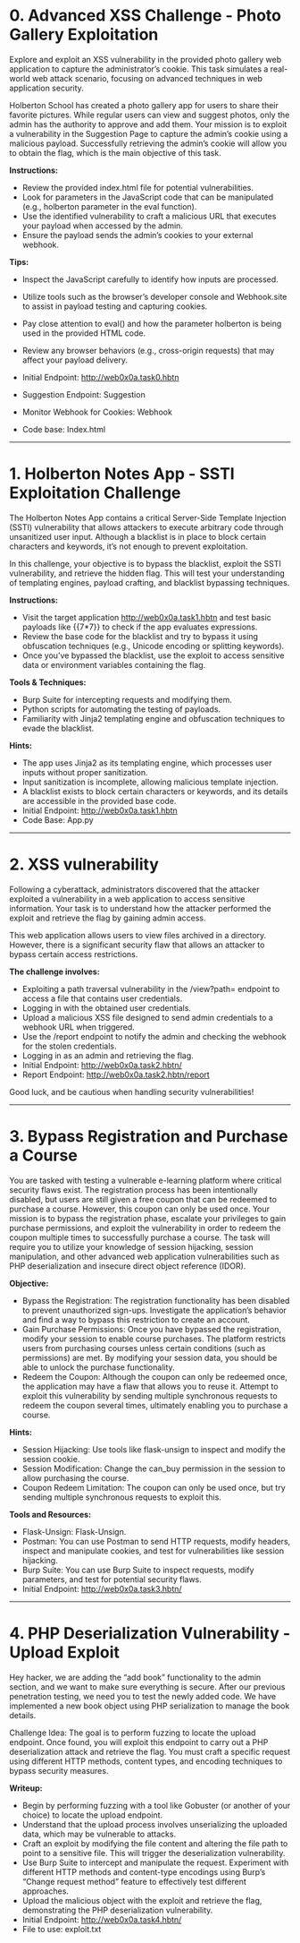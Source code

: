 #  0. Advanced XSS Challenge - Photo Gallery Exploitation 

Explore and exploit an XSS vulnerability in the provided photo gallery web application to capture the administrator’s cookie. This task simulates a real-world web attack scenario, focusing on advanced techniques in web application security.

Holberton School has created a photo gallery app for users to share their favorite pictures. While regular users can view and suggest photos, only the admin has the authority to approve and add them. Your mission is to exploit a vulnerability in the Suggestion Page to capture the admin’s cookie using a malicious payload. Successfully retrieving the admin’s cookie will allow you to obtain the flag, which is the main objective of this task.

**Instructions:**

- Review the provided index.html file for potential vulnerabilities.
- Look for parameters in the JavaScript code that can be manipulated (e.g., holberton parameter in the eval function).
- Use the identified vulnerability to craft a malicious URL that executes your payload when accessed by the admin.
- Ensure the payload sends the admin’s cookies to your external webhook.

**Tips:**

- Inspect the JavaScript carefully to identify how inputs are processed.
- Utilize tools such as the browser’s developer console and Webhook.site to assist in payload testing and capturing cookies.
- Pay close attention to eval() and how the parameter holberton is being used in the provided HTML code.
- Review any browser behaviors (e.g., cross-origin requests) that may affect your payload delivery.

- Initial Endpoint: http://web0x0a.task0.hbtn
- Suggestion Endpoint: Suggestion
- Monitor Webhook for Cookies: Webhook
- Code base: Index.html

---

#  1. Holberton Notes App - SSTI Exploitation Challenge 

The Holberton Notes App contains a critical Server-Side Template Injection (SSTI) vulnerability that allows attackers to execute arbitrary code through unsanitized user input. Although a blacklist is in place to block certain characters and keywords, it’s not enough to prevent exploitation.

In this challenge, your objective is to bypass the blacklist, exploit the SSTI vulnerability, and retrieve the hidden flag. This will test your understanding of templating engines, payload crafting, and blacklist bypassing techniques.

**Instructions:**

- Visit the target application http://web0x0a.task1.hbtn and test basic payloads like {{7*7}} to check if the app evaluates expressions.
- Review the base code for the blacklist and try to bypass it using obfuscation techniques (e.g., Unicode encoding or splitting keywords).
- Once you’ve bypassed the blacklist, use the exploit to access sensitive data or environment variables containing the flag.

**Tools & Techniques:**

- Burp Suite for intercepting requests and modifying them.
- Python scripts for automating the testing of payloads.
- Familiarity with Jinja2 templating engine and obfuscation techniques to evade the blacklist.

**Hints:**

- The app uses Jinja2 as its templating engine, which processes user inputs without proper sanitization.
- Input sanitization is incomplete, allowing malicious template injection.
- A blacklist exists to block certain characters or keywords, and its details are accessible in the provided base code.
- Initial Endpoint: http://web0x0a.task1.hbtn
- Code Base: App.py

---

#  2. XSS vulnerability 

Following a cyberattack, administrators discovered that the attacker exploited a vulnerability in a web application to access sensitive information. Your task is to understand how the attacker performed the exploit and retrieve the flag by gaining admin access.

This web application allows users to view files archived in a directory. However, there is a significant security flaw that allows an attacker to bypass certain access restrictions.

**The challenge involves:**

- Exploiting a path traversal vulnerability in the /view?path= endpoint to access a file that contains user credentials.
- Logging in with the obtained user credentials.
- Upload a malicious XSS file designed to send admin credentials to a webhook URL when triggered.
- Use the /report endpoint to notify the admin and checking the webhook for the stolen credentials.
- Logging in as an admin and retrieving the flag.
- Initial Endpoint: http://web0x0a.task2.hbtn/
- Report Endpoint: http://web0x0a.task2.hbtn/report

Good luck, and be cautious when handling security vulnerabilities!

---

#  3. Bypass Registration and Purchase a Course 

You are tasked with testing a vulnerable e-learning platform where critical security flaws exist. The registration process has been intentionally disabled, but users are still given a free coupon that can be redeemed to purchase a course. However, this coupon can only be used once. Your mission is to bypass the registration phase, escalate your privileges to gain purchase permissions, and exploit the vulnerability in order to redeem the coupon multiple times to successfully purchase a course. The task will require you to utilize your knowledge of session hijacking, session manipulation, and other advanced web application vulnerabilities such as PHP deserialization and insecure direct object reference (IDOR).

**Objective:**

- Bypass the Registration: The registration functionality has been disabled to prevent unauthorized sign-ups. Investigate the application’s behavior and find a way to bypass this restriction to create an account.
- Gain Purchase Permissions: Once you have bypassed the registration, modify your session to enable course purchases. The platform restricts users from purchasing courses unless certain conditions (such as permissions) are met. By modifying your session data, you should be able to unlock the purchase functionality.
- Redeem the Coupon: Although the coupon can only be redeemed once, the application may have a flaw that allows you to reuse it. Attempt to exploit this vulnerability by sending multiple synchronous requests to redeem the coupon several times, ultimately enabling you to purchase a course.

**Hints:**

- Session Hijacking: Use tools like flask-unsign to inspect and modify the session cookie.
- Session Modification: Change the can_buy permission in the session to allow purchasing the course.
- Coupon Redeem Limitation: The coupon can only be used once, but try sending multiple synchronous requests to exploit this.

**Tools and Resources:**

- Flask-Unsign: Flask-Unsign.
- Postman: You can use Postman to send HTTP requests, modify headers, inspect and manipulate cookies, and test for vulnerabilities like session hijacking.
- Burp Suite: You can use Burp Suite to inspect requests, modify parameters, and test for potential security flaws.
- Initial Endpoint: http://web0x0a.task3.hbtn/

---

#  4. PHP Deserialization Vulnerability - Upload Exploit 

Hey hacker, we are adding the “add book” functionality to the admin section, and we want to make sure everything is secure. After our previous penetration testing, we need you to test the newly added code. We have implemented a new book object using PHP serialization to manage the book details.

Challenge Idea: The goal is to perform fuzzing to locate the upload endpoint. Once found, you will exploit this endpoint to carry out a PHP deserialization attack and retrieve the flag. You must craft a specific request using different HTTP methods, content types, and encoding techniques to bypass security measures.

**Writeup:**

- Begin by performing fuzzing with a tool like Gobuster (or another of your choice) to locate the upload endpoint.
- Understand that the upload process involves unserializing the uploaded data, which may be vulnerable to attacks.
- Craft an exploit by modifying the file content and altering the file path to point to a sensitive file. This will trigger the deserialization vulnerability.
- Use Burp Suite to intercept and manipulate the request. Experiment with different HTTP methods and content-type encodings using Burp’s “Change request method” feature to effectively test different approaches.
- Upload the malicious object with the exploit and retrieve the flag, demonstrating the PHP deserialization vulnerability.
- Initial Endpoint: http://web0x0a.task4.hbtn/
- File to use: exploit.txt

